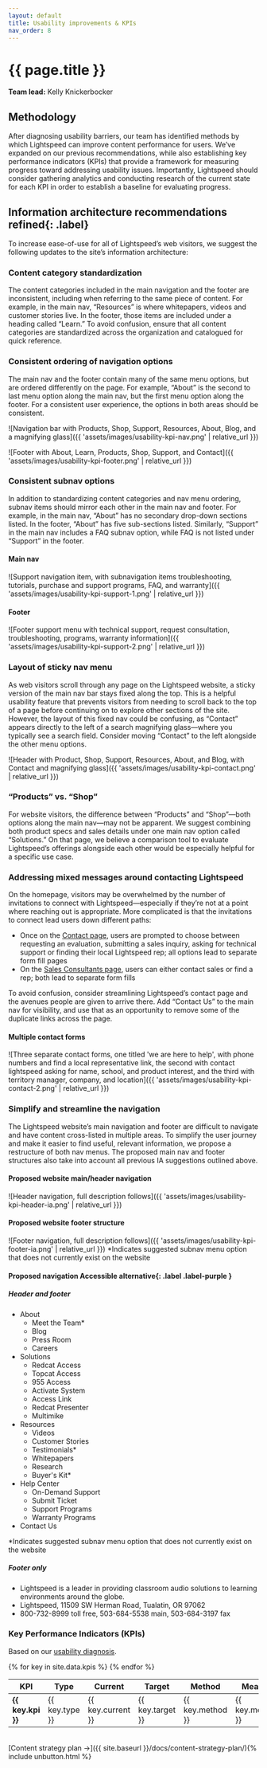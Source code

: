 ```yaml
---
layout: default
title: Usability improvements & KPIs
nav_order: 8
---
```


# {{ page.title }}

**Team lead:** Kelly Knickerbocker

## Methodology

After diagnosing usability barriers, our team has identified methods by which Lightspeed can improve content performance for users. We’ve expanded on our previous recommendations, while also establishing key performance indicators (KPIs) that provide a framework for measuring progress toward addressing usability issues. Importantly, Lightspeed should consider gathering analytics and conducting research of the current state for each KPI in order to establish a baseline for evaluating progress.

## Information architecture recommendations **refined**{: .label}

To increase ease-of-use for all of Lightspeed’s web visitors, we suggest the following updates to the site’s information architecture: 

### Content category standardization
The content categories included in the main navigation and the footer are inconsistent, including when referring to the same piece of content. For example, in the main nav, “Resources” is where whitepapers, videos and customer stories live. In the footer, those items are included under a heading called “Learn.” To avoid confusion, ensure that all content categories are standardized across the organization and catalogued for quick reference.

### Consistent ordering of navigation options
The main nav and the footer contain many of the same menu options, but are ordered differently on the page. For example, “About” is the second to last menu option along the main nav, but the first menu option along the footer. For a consistent user experience, the options in both areas should be consistent.

![Navigation bar with Products, Shop, Support, Resources, About, Blog, and a magnifying glass]({{ 'assets/images/usability-kpi-nav.png' | relative_url }})

![Footer with About, Learn, Products, Shop, Support, and Contact]({{ 'assets/images/usability-kpi-footer.png' | relative_url }})

### Consistent subnav options
In addition to standardizing content categories and nav menu ordering, subnav items should mirror each other in the main nav and footer. For example, in the main nav, “About” has no secondary drop-down sections listed. In the footer, “About” has five sub-sections listed. Similarly, “Support” in the main nav includes a FAQ subnav option, while FAQ is not listed under “Support” in the footer. 

#### Main nav

![Support navigation item, with subnavigation items troubleshooting, tutorials, purchase and support programs, FAQ, and warranty]({{ 'assets/images/usability-kpi-support-1.png' | relative_url }})

#### Footer

![Footer support menu with technical support, request consultation, troubleshooting, programs, warranty information]({{ 'assets/images/usability-kpi-support-2.png' | relative_url }})

### Layout of sticky nav menu
As web visitors scroll through any page on the Lightspeed website, a sticky version of the main nav bar stays fixed along the top. This is a helpful usability feature that prevents visitors from needing to scroll back to the top of a page before continuing on to explore other sections of the site. However, the layout of this fixed nav could be confusing, as “Contact” appears directly to the left of a search magnifying glass—where you typically see a search field. Consider moving “Contact” to the left alongside the other menu options.  

![Header with Product, Shop, Support, Resources, About, and Blog, with Contact and magnifying glass]({{ 'assets/images/usability-kpi-contact.png' | relative_url }})

### “Products” vs. “Shop”
For website visitors, the difference between “Products” and “Shop”—both options along the main nav—may not be apparent. We suggest combining both product specs and sales details under one main nav option called “Solutions.” On that page, we believe a comparison tool to evaluate Lightspeed’s offerings alongside each other would be especially helpful for a specific use case. 

### Addressing mixed messages around contacting Lightspeed
On the homepage, visitors may be overwhelmed by the number of invitations to connect with Lightspeed—especially if they’re not at a point where reaching out is appropriate. More complicated is that the invitations to connect lead users down different paths:

- Once on the [Contact page](https://www.lightspeed-tek.com/contact/), users are prompted to choose between requesting an evaluation, submitting a sales inquiry, asking for technical support or finding their local Lightspeed rep; all options lead to separate form fill pages
- On the [Sales Consultants page](https://www.lightspeed-tek.com/about-us/sales-consultants/), users can either contact sales or find a rep; both lead to separate form fills

To avoid confusion, consider streamlining Lightspeed’s contact page and the avenues people are given to arrive there. Add “Contact Us” to the main nav for visibility, and use that as an opportunity to remove some of the duplicate links across the page.

#### Multiple contact forms
![Three separate contact forms, one titled 'we are here to help', with phone numbers and find a local representative link, the second with contact lightspeed asking for name, school, and product interest, and the third with territory manager, company, and location]({{ 'assets/images/usability-kpi-contact-2.png' | relative_url }})

### Simplify and streamline the navigation 
The Lightspeed website’s main navigation and footer are difficult to navigate and have content cross-listed in multiple areas. To simplify the user journey and make it easier to find useful, relevant information, we propose a restructure of both nav menus. The proposed main nav and footer structures also take into account all previous IA suggestions outlined above.

#### Proposed website main/header navigation

![Header navigation, full description follows]({{ 'assets/images/usability-kpi-header-ia.png' | relative_url }})

#### Proposed website footer structure

![Footer navigation, full description follows]({{ 'assets/images/usability-kpi-footer-ia.png' | relative_url }})
*Indicates suggested subnav menu option that does not currently exist on the website

#### Proposed navigation **Accessible alternative**{: .label .label-purple }

##### Header and footer

- About
  - Meet the Team*
  - Blog
  - Press Room
  - Careers
- Solutions
  - Redcat Access
  - Topcat Access
  - 955 Access
  - Activate System
  - Access Link
  - Redcat Presenter
  - Multimike
- Resources
  - Videos
  - Customer Stories
  - Testimonials*
  - Whitepapers
  - Research
  - Buyer's Kit*
- Help Center
  - On-Demand Support
  - Submit Ticket
  - Support Programs
  - Warranty Programs
- Contact Us

*Indicates suggested subnav menu option that does not currently exist on the website

##### Footer only

 - Lightspeed is a leader in providing classroom audio solutions to learning environments around the globe.
 - Lightspeed, 11509 SW Herman Road, Tualatin, OR 97062
 - 800-732-8999 toll free, 503-684-5538 main, 503-684-3197 fax

### Key Performance Indicators (KPIs)
<span class="fs-3">Based on our <a href="{{ 'docs/usability-diagnosis/' | relative_url }}">usability diagnosis</a>.</span>

<table>
    <thead>
        <tr>
        <th>KPI</th>
        <th>Type</th>
        <th>Current</th>
        <th>Target</th>
        <th>Method</th>
        <th>Measurement</th>
        </tr>
    </thead>    
    <tbody>
        {% for key in site.data.kpis %}
        <tr><td><strong>{{ key.kpi }}</strong></td>
        <td>{{ key.type }}</td>
        <td>{{ key.current }}</td>
        <td>{{ key.target }}</td>
        <td>{{ key.method }}</td>
        <td>{{ key.measurement }}</td></tr>
    {% endfor %}
    </tbody>
</table>

<br>
[Content strategy plan →]({{ site.baseurl }}/docs/content-strategy-plan/){% include unbutton.html %}